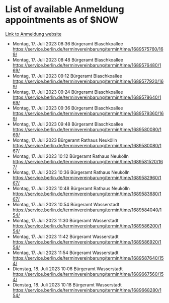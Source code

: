 # List of available Anmeldung appointments as of $NOW
[Link to Anmeldung website](https://service.berlin.de/terminvereinbarung/termin/tag.php?termin=1&anliegen[]=120686&dienstleisterlist=122210,122217,327316,122219,327312,122227,327314,122231,327346,122243,327348,122254,122252,329742,122260,329745,122262,329748,122271,327278,122273,327274,122277,327276,330436,122280,327294,122282,327290,122284,327292,122291,327270,122285,327266,122286,327264,122296,327268,150230,329760,122297,327286,122294,327284,122312,329763,122314,329775,122304,327330,122311,327334,122309,327332,317869,122281,327352,122279,329772,122283,122276,327324,122274,327326,122267,329766,122246,327318,122251,327320,122257,327322,122208,327298,122226,327300&herkunft=http%3A%2F%2Fservice.berlin.de%2Fdienstleistung%2F120686%2F)
- Montag, 17. Juli 2023 08:36 Bürgeramt Blaschkoallee https://service.berlin.de/terminvereinbarung/termin/time/1689575760/169/
- Montag, 17. Juli 2023 08:48 Bürgeramt Blaschkoallee https://service.berlin.de/terminvereinbarung/termin/time/1689576480/169/
- Montag, 17. Juli 2023 09:12 Bürgeramt Blaschkoallee https://service.berlin.de/terminvereinbarung/termin/time/1689577920/169/
- Montag, 17. Juli 2023 09:24 Bürgeramt Blaschkoallee https://service.berlin.de/terminvereinbarung/termin/time/1689578640/169/
- Montag, 17. Juli 2023 09:36 Bürgeramt Blaschkoallee https://service.berlin.de/terminvereinbarung/termin/time/1689579360/169/
- Montag, 17. Juli 2023 09:48 Bürgeramt Blaschkoallee https://service.berlin.de/terminvereinbarung/termin/time/1689580080/169/
- Montag, 17. Juli 2023  Bürgeramt Rathaus Neukölln https://service.berlin.de/terminvereinbarung/termin/time/1689580080/167/
- Montag, 17. Juli 2023 10:12 Bürgeramt Rathaus Neukölln https://service.berlin.de/terminvereinbarung/termin/time/1689581520/167/
- Montag, 17. Juli 2023 10:36 Bürgeramt Rathaus Neukölln https://service.berlin.de/terminvereinbarung/termin/time/1689582960/167/
- Montag, 17. Juli 2023 10:48 Bürgeramt Rathaus Neukölln https://service.berlin.de/terminvereinbarung/termin/time/1689583680/167/
- Montag, 17. Juli 2023 10:54 Bürgeramt Wasserstadt https://service.berlin.de/terminvereinbarung/termin/time/1689584040/154/
- Montag, 17. Juli 2023 11:30 Bürgeramt Wasserstadt https://service.berlin.de/terminvereinbarung/termin/time/1689586200/154/
- Montag, 17. Juli 2023 11:42 Bürgeramt Wasserstadt https://service.berlin.de/terminvereinbarung/termin/time/1689586920/154/
- Montag, 17. Juli 2023 11:54 Bürgeramt Wasserstadt https://service.berlin.de/terminvereinbarung/termin/time/1689587640/154/
- Dienstag, 18. Juli 2023 10:06 Bürgeramt Wasserstadt https://service.berlin.de/terminvereinbarung/termin/time/1689667560/154/
- Dienstag, 18. Juli 2023 10:18 Bürgeramt Wasserstadt https://service.berlin.de/terminvereinbarung/termin/time/1689668280/154/
